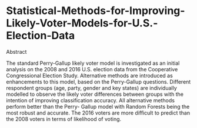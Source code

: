 # Statistical-Methods-for-Improving-Likely-Voter-Models-for-U.S.-Election-Data

Abstract

The standard Perry-Gallup likely voter model is investigated as an initial analysis on the
2008 and 2016 U.S. election data from the Cooperative Congressional Election Study. Alternative
methods are introduced as enhancements to this model, based on the Perry-Gallup
questions. Different respondent groups (age, party, gender and key states) are individually
modelled to observe the likely voter differences between groups with the intention of
improving classification accuracy. All alternative methods perform better than the Perry-
Gallup model with Random Forests being the most robust and accurate. The 2016 voters
are more difficult to predict than the 2008 voters in terms of likelihood of voting.
